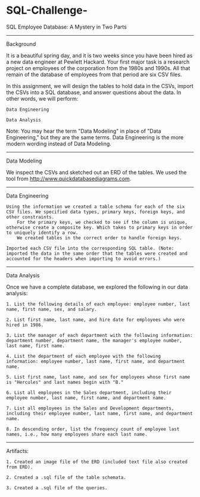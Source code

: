 # SQL-Challenge-

SQL Employee Database: A Mystery in Two Parts



----------
Background

It is a beautiful spring day, and it is two weeks since you have been hired as a new data engineer at Pewlett Hackard. Your first major task is a research project on employees of the corporation from the 1980s and 1990s. All that remain of the database of employees from that period are six CSV files.

In this assignment, we will design the tables to hold data in the CSVs, import the CSVs into a SQL database, and answer questions about the data. In other words, we will perform:

    Data Engineering

    Data Analysis

Note: You may hear the term "Data Modeling" in place of "Data Engineering," but they are the same terms. Data Engineering is the more modern wording instead of Data Modeling.


-------
Data Modeling

We inspect the CSVs and sketched out an ERD of the tables. We used the tool from http://www.quickdatabasediagrams.com.

-------
Data Engineering

    Using the information we created a table schema for each of the six CSV files. We specified data types, primary keys, foreign keys, and other constraints.
        For the primary keys, we checked to see if the column is unique, otherwise create a composite key. Which takes to primary keys in order to uniquely identify a row.
        We created tables in the correct order to handle foreign keys.

    Imported each CSV file into the corresponding SQL table. (Note: imported the data in the same order that the tables were created and accounted for the headers when importing to avoid errors.)

-------
Data Analysis

Once we have a complete database, we explored the following in our data analysis:

    1. List the following details of each employee: employee number, last name, first name, sex, and salary.

    2. List first name, last name, and hire date for employees who were hired in 1986.

    3. List the manager of each department with the following information: department number, department name, the manager's employee number, last name, first name.

    4. List the department of each employee with the following information: employee number, last name, first name, and department name.

    5. List first name, last name, and sex for employees whose first name is "Hercules" and last names begin with "B."

    6. List all employees in the Sales department, including their employee number, last name, first name, and department name.

    7. List all employees in the Sales and Development departments, including their employee number, last name, first name, and department name.

    8. In descending order, list the frequency count of employee last names, i.e., how many employees share each last name.

-------
Artifacts:

    1. Created an image file of the ERD (included text file also created from ERD).

    2. Created a .sql file of the table schemata.

    3. Created a .sql file of the queries.


